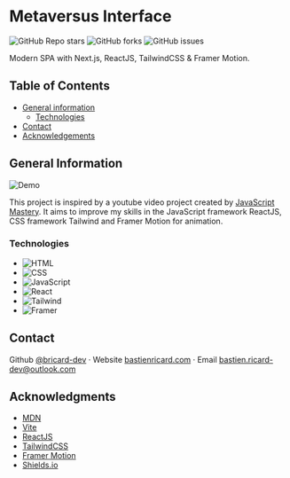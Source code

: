 # Metaversus Interface

![GitHub Repo stars](https://img.shields.io/github/stars/bricard-dev/metaversus-interface)
![GitHub forks](https://img.shields.io/github/forks/bricard-dev/metaversus-interface)
![GitHub issues](https://img.shields.io/github/issues/bricard-dev/metaversus-interface)

Modern SPA with Next.js, ReactJS, TailwindCSS & Framer Motion.

## Table of Contents

- [General information](#general-information)
  - [Technologies](#technologies)
- [Contact](#contact)
- [Acknowledgements](#acknowledgments)

## General Information

![Demo](https://i.imgur.com/b90UgaN.png)

This project is inspired by a youtube video project created by [JavaScript Mastery](https://www.youtube.com/@javascriptmastery). It aims to improve my skills in the JavaScript framework ReactJS, CSS framework Tailwind and Framer Motion for animation.

### Technologies

- ![HTML](https://img.shields.io/badge/HTML5-E34F26?style=flat&logo=html5&logoColor=white)
- ![CSS](https://img.shields.io/badge/CSS3-1572B6?style=flat&logo=css3&logoColor=white)
- ![JavaScript](https://img.shields.io/badge/JavaScript-F7DF1E?style=flat&logo=javascript&logoColor=black)
- ![React](https://img.shields.io/badge/React-61DAFB?style=flat&logo=react&logoColor=black)
- ![Tailwind](https://img.shields.io/badge/Tailwind-06B6D4?style=flat&logo=tailwind-css&logoColor=white)
- ![Framer](https://img.shields.io/badge/Framer-0055FF?style=flat&logo=framer&logoColor=white)

## Contact

Github [@bricard-dev](https://github.com/bricard-dev) · Website [bastienricard.com](https://bastienricard.com) · Email bastien.ricard-dev@outlook.com

## Acknowledgments

- [MDN](https://developer.mozilla.org/en-US/)
- [Vite](https://vitejs.dev/)
- [ReactJS](https://reactjs.org)
- [TailwindCSS](https://tailwindcss.com/)
- [Framer Motion](https://www.framer.com/motion/)
- [Shields.io](https://shields.io)
